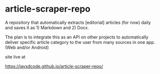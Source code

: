 # article-scraper-repo
A repository that automatically extracts [editorial] articles (for now) daily and saves it as 1) Markdown and 2) Docx.

The plan is to integrate this as an API on other projects to automatically deliver specific article category to the user from many sources in one app. (Web and/or Android)


site live at

https://jayxdcode.github.io/article-scraper-repo/
